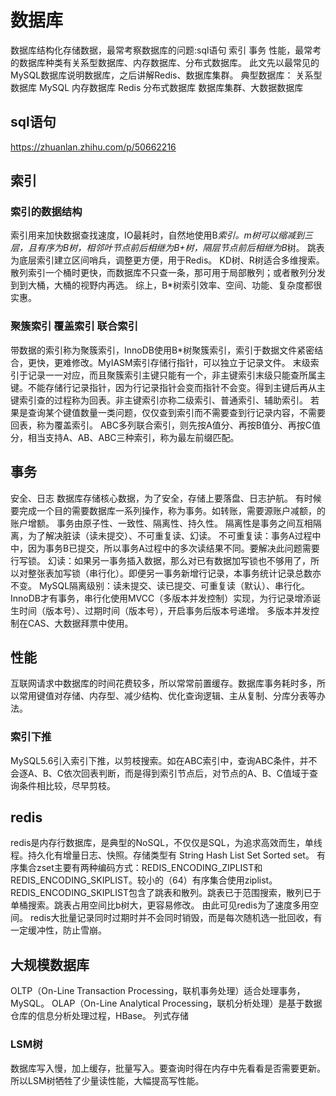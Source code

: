 # 数据库

数据库结构化存储数据，最常考察数据库的问题:sql语句 索引  事务 性能，最常考的数据库种类有关系型数据库、内存数据库、分布式数据库。
此文先以最常见的MySQL数据库说明数据库，之后讲解Redis、数据库集群。
典型数据库：
关系型数据库 MySQL
内存数据库 Redis
分布式数据库 数据库集群、大数据数据库

## sql语句
https://zhuanlan.zhihu.com/p/50662216

## 索引 
### 索引的数据结构
索引用来加快数据查找速度，IO最耗时，自然地使用B*索引。m树可以缩减到三层，且有序为B树，相邻叶节点前后相继为B+树，隔层节点前后相继为B*树。
跳表为底层索引建立区间哨兵，调整更方便，用于Redis。
KD树、R树适合多维搜索。
散列索引一个桶时更快，而数据库不只查一条，那可用于局部散列；或者散列分发到到大桶，大桶的视野内再选。
综上，B*树索引效率、空间、功能、复杂度都很实惠。

### 聚簇索引 覆盖索引 联合索引
带数据的索引称为聚簇索引，InnoDB使用B*树聚簇索引，索引于数据文件紧密结合，更快，更难修改。MyIASM索引存储行指针，可以独立于记录文件。
末级索引于记录一一对应，而且聚簇索引主键只能有一个，非主键索引末级只能查所属主键。不能存储行记录指针，因为行记录指针会变而指针不会变。得到主键后再从主键索引查的过程称为回表。非主键索引亦称二级索引、普通索引、辅助索引。
若果是查询某个键值数量一类问题，仅仅查到索引而不需要查到行记录内容，不需要回表，称为覆盖索引。
ABC多列联合索引，则先按A值分、再按B值分、再按C值分，相当支持A、AB、ABC三种索引，称为最左前缀匹配。

## 事务
安全、日志
数据库存储核心数据，为了安全，存储上要落盘、日志护航。
有时候要完成一个目的需要数据库一系列操作，称为事务。如转账，需要源账户减额，的账户增额。
事务由原子性、一致性、隔离性、持久性。
隔离性是事务之间互相隔离，为了解决脏读（读未提交）、不可重复读、幻读。
不可重复读：事务A过程中中，因为事务B已提交，所以事务A过程中的多次读结果不同。要解决此问题需要行写锁。
幻读：如果另一事务插入数据，那么对已有数据加写锁也不够用了，所以对整张表加写锁（串行化）。即便另一事务新增行记录，本事务统计记录总数亦不变。
MySQL隔离级别：读未提交、读已提交、可重复读（默认）、串行化。
InnoDB才有事务，串行化使用MVCC（多版本并发控制）实现，为行记录增添诞生时间（版本号）、过期时间（版本号），开启事务后版本号递增。
多版本并发控制在CAS、大数据拜票中使用。

## 性能
互联网请求中数据库的时间花费较多，所以常常前置缓存。数据库事务耗时多，所以常用键值对存储、内存型、减少结构、优化查询逻辑、主从复制、分库分表等办法。

###  索引下推
MySQL5.6引入索引下推，以剪枝搜索。如在ABC索引中，查询ABC条件，并不会逐A、B、C依次回表判断，而是得到索引节点后，对节点的A、B、C值域于查询条件相比较，尽早剪枝。

## redis
redis是内存行数据库，是典型的NoSQL，不仅仅是SQL，为追求高效而生，单线程。持久化有增量日志、快照。存储类型有     String     Hash     List     Set     Sorted set。
有序集合zset主要有两种编码方式：REDIS_ENCODING_ZIPLIST和REDIS_ENCODING_SKIPLIST。较小的（64）有序集合使用ziplist。REDIS_ENCODING_SKIPLIST包含了跳表和散列。跳表已于范围搜索，散列已于单桶搜索。跳表占用空间比b树大，更容易修改。
由此可见redis为了速度多用空间。
redis大批量记录同时过期时并不会同时销毁，而是每次随机选一批回收，有一定缓冲性，防止雪崩。

## 大规模数据库
OLTP（On-Line Transaction Processing，联机事务处理）适合处理事务，MySQL。
OLAP（On-Line Analytical Processing，联机分析处理）是基于数据仓库的信息分析处理过程，HBase。
列式存储

### LSM树
数据库写入慢，加上缓存，批量写入。要查询时得在内存中先看看是否需要更新。所以LSM树牺牲了少量读性能，大幅提高写性能。



